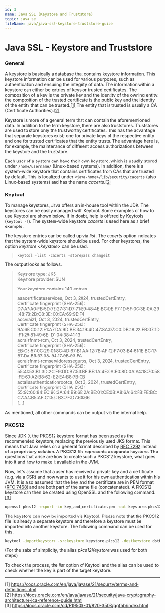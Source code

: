 ```yaml
---
id: 3
name: Java SSL (Keystore and Truststore)
topic: java_se
fileName: java/java-ssl-keystore-truststore-guide
---
```


# Java SSL - Keystore and Truststore

### General
A keystore is basically a database that contains keystore information. This keystore information can be used for 
various purposes, such as authentication and ensuring the integrity of data. The information within a keystore can 
either be entries of keys or trusted certificates. The composition of a key is the private key and the identity of the 
owning entity, the composition of the trusted certificate is the public key and the identity of the entity that can 
be trusted.[[1]](#1) The entity that is trusted is usually a CA (Certificate Authorities).[[2]](#2)

Keystore is more of a general term that can contain the aforementioned data. In addition to the term keystore, there 
are also truststores. Truststores are used to store only the trustworthy certificates. This has the advantage that 
separate keystores exist; one for private keys of the respective entity and one for trusted certificates that the 
entity trusts. The advantage here is, for example, the maintenance of different access authorizations between the 
keystore and the truststore.

Each user of a system can have their own keystore, which is usually stored under ```/home/username/``` (Linux-based systems).
In addition, there is a system-wide keystore that contains certificates from CAs that are trusted by default.
This is localized under ```<java-home>/lib/security/cacerts``` (also Linux-based systems) and has the name _cacerts_.[[2]](#2)

### Keytool
To manage keystores, Java offers an in-house tool within the JDK. The keystores can be easily managed with Keytool.
Some examples of how to use Keytool are shown below. If in doubt, help is offered by Keytools (```keytool -h```).
The system-wide keystore _cacerts_ is used here as a brief example.

The keystore entries can be called up via _list_. The _cacerts_ option indicates that the system-wide keystore should 
be used. For other keystores, the option _keystore \<keystore\>_ can be used.
> ```keytool -list -cacerts -storepass changeit```

The output looks as follows.

> Keystore type: JKS <br>
> Keystore provider: SUN
>
>Your keystore contains 140 entries
>
>aaacertificateservices, Oct 3, 2024, trustedCertEntry, <br>
> Certificate fingerprint (SHA-256): D7:A7:A0:FB:5D:7E:27:31:D7:71:E9:48:4E:BC:DE:F7:1D:5F:0C:3E:0A:29:48:78:2B:C8:3E:
> E0:EA:69:9E:F4 <br>
> accvraiz1, Oct 3, 2024, trustedCertEntry, <br>
> Certificate fingerprint (SHA-256): 9A:6E:C0:12:E1:A7:DA:9D:BE:34:19:4D:47:8A:D7:C0:DB:18:22:FB:07:1D:F1:29:81:49:6E:
> D1:04:38:41:13 <br>
> acraizfnmt-rcm, Oct 3, 2024, trustedCertEntry, <br>
> Certificate fingerprint (SHA-256): EB:C5:57:0C:29:01:8C:4D:67:B1:AA:12:7B:AF:12:F7:03:B4:61:1E:BC:17:B7:DA:B5:57:38:
> 94:17:9B:93:FA <br>
> acraizfnmt-rcmservidoresseguros, Oct 3, 2024, trustedCertEntry, <br>
> Certificate fingerprint (SHA-256): 55:41:53:B1:3D:2C:F9:DD:B7:53:BF:BE:1A:4E:0A:E0:8D:0A:A4:18:70:58:FE:60:A2:B8:62:
> B2:E4:B8:7B:CB <br>
> actalisauthenticationrootca, Oct 3, 2024, trustedCertEntry, <br>
> Certificate fingerprint (SHA-256): 55:92:60:84:EC:96:3A:64:B9:6E:2A:BE:01:CE:0B:A8:6A:64:FB:FE:BC:C7:AA:B5:AF:C1:55:
> B3:7F:D7:60:66 <br>
> [...]

As mentioned, all other commands can be output via the internal help.

### PKCS12
Since JDK 9, the PKCS12 keystore format has been used as the recommended keystore, replacing the previously used 
JKS format. This means that Java relies on a general format described by [RFC 7292](https://datatracker.ietf.org/doc/html/rfc7292)
instead of a proprietary solution. A PKCS12 file represents a separate keystore. The questions that arise are how to 
create such a PKCS12 keystore, what goes into it and how to make it available in the JVM.

Now, let's assume that a user has received a private key and a certificate (e.g. via a CSR) and now wants to use it for
his own authentication within his JVM. It is also assumed that the key and the certificate are in PEM format
([RFC 7468](https://datatracker.ietf.org/doc/html/rfc7468)) and are both part of the same file (concatenated).
A PKCS12 keystore can then be created using OpenSSL and the following command.[[3]](#3)

```bash
openssl pkcs12 -export -in key_and_certificate.pem -out keystore.pkcs12 -name pkcs12Keystore
```

The keystore can now be imported via Keytool. Please note that the PKCS12 file is already a separate keystore and
therefore a keystore must be imported into another keystore. The following command can be used for this.

```bash
keytool -importkeystore -srckeystore keystore.pkcs12 -destkeystore dstKeyStore -srcstoretype pkcs12 -alias pkcs12Keystore
```

(For the sake of simplicity, the alias _pkcs12Keystore_ was used for both steps)

To check the process, the _list_ option of Keytool and the alias can be used to check whether the key is part of 
the target keystore.

***
<a id="1">[1]</a> https://docs.oracle.com/en/java/javase/21/security/terms-and-definitions.html <br>
<a id="2">[2]</a> https://docs.oracle.com/en/java/javase/21/security/java-cryptography-architecture-jca-reference-guide.html <br>
<a id="3">[3]</a> https://docs.oracle.com/cd/E19509-01/820-3503/ggfhb/index.html